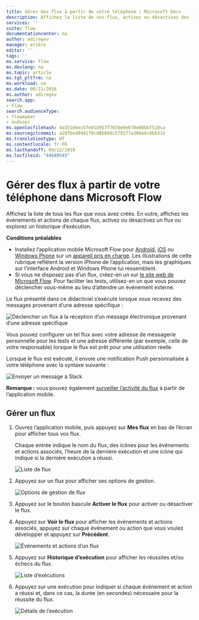 ```yaml
---
title: Gérer des flux à partir de votre téléphone | Microsoft Docs
description: Affichez la liste de vos flux, activez ou désactivez des flux et affichez les événements, actions et historiques d’exécution de chaque flux
services: ''
suite: flow
documentationcenter: na
author: adiregev
manager: erikre
editor: ''
tags: ''
ms.service: flow
ms.devlang: na
ms.topic: article
ms.tgt_pltfrm: na
ms.workload: na
ms.date: 06/11/2016
ms.author: adiregev
search.app:
- Flow
search.audienceType:
- flowmaker
- enduser
ms.openlocfilehash: 4a35166ec57e81b957f7659e0e670e80bbf510ca
ms.sourcegitcommit: a20fbed9941f0cd8b69dc579277a30da9c8bb31b
ms.translationtype: HT
ms.contentlocale: fr-FR
ms.lasthandoff: 09/12/2018
ms.locfileid: "44689545"
---
```

# <a name="manage-flows-in-microsoft-flow-from-your-phone"></a>Gérer des flux à partir de votre téléphone dans Microsoft Flow
Affichez la liste de tous les flux que vous avez créés. En outre, affichez les événements et actions de chaque flux, activez ou désactivez un flux ou explorez un historique d’exécution.

**Conditions préalables**

* Installez l’application mobile Microsoft Flow pour [Android](https://aka.ms/flowmobiledocsandroid), [iOS](https://aka.ms/flowmobiledocsios) ou [Windows Phone](https://aka.ms/flowmobilewindows) sur un [appareil pris en charge](getting-started.md#use-the-mobile-app). Les illustrations de cette rubrique reflètent la version iPhone de l’application, mais les graphiques sur l’interface Android et Windows Phone lui ressemblent.
* Si vous ne disposez pas d’un flux, créez-en un sur [le site web de Microsoft Flow](https://flow.microsoft.com/). Pour faciliter les tests, utilisez-en un que vous pouvez déclencher vous-même au lieu d’attendre un événement externe.

Le flux présenté dans ce didacticiel s’exécute lorsque vous recevez des messages provenant d’une adresse spécifique :

![Déclencher un flux à la réception d’un message électronique provenant d’une adresse spécifique](./media/mobile-manage-flows/create-trigger.png)

Vous pouvez configurer un tel flux avec votre adresse de messagerie personnelle pour les tests et une adresse différente (par exemple, celle de votre responsable) lorsque le flux est prêt pour une utilisation réelle.

Lorsque le flux est exécuté, il envoie une notification Push personnalisée à votre téléphone avec la syntaxe suivante :

![Envoyer un message à Slack](./media/mobile-manage-flows/create-event.png)

**Remarque :** vous pouvez également [surveiller l’activité du flux](mobile-monitor-activity.md) à partir de l’application mobile.

## <a name="manage-a-flow"></a>Gérer un flux
1. Ouvrez l’application mobile, puis appuyez sur **Mes flux** en bas de l’écran pour afficher tous vos flux.
   
    Chaque entrée indique le nom du flux, des icônes pour les événements et actions associés, l’heure de la dernière exécution et une icône qui indique si la dernière exécution a réussi.
   
    ![Liste de flux](./media/mobile-manage-flows/flow-list.png)
2. Appuyez sur un flux pour afficher ses options de gestion.
   
    ![Options de gestion de flux](./media/mobile-manage-flows/flow-details.png)
3. Appuyez sur le bouton bascule **Activer le flux** pour activer ou désactiver le flux.
4. Appuyez sur **Voir le flux** pour afficher les événements et actions associés, appuyez sur chaque événement ou action que vous voulez développer et appuyez sur **Précédent**.
   
    ![Événements et actions d’un flux](./media/mobile-manage-flows/flow-event-action.png)
5. Appuyez sur **Historique d’exécution** pour afficher les réussites et/ou échecs du flux.
   
    ![Liste d’exécutions](./media/mobile-manage-flows/history-mixed.png)
6. Appuyez sur une exécution pour indiquer si chaque événement et action a réussi et, dans ce cas, la durée (en secondes) nécessaire pour la réussite du flux.
   
    ![Détails de l’exécution](./media/mobile-manage-flows/flow-run.png)


